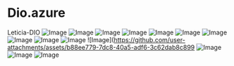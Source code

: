 # Dio.azure
Leticia-DIO
![Image](https://github.com/user-attachments/assets/07658313-24ed-4cac-953f-26b03cb83202)
![Image](https://github.com/user-attachments/assets/61d0c428-09f3-4fd6-ae86-fd7fbe6cf398)
![Image](https://github.com/user-attachments/assets/7365ae96-6ff7-40b0-9b98-d81249fb1d36)
![Image](https://github.com/user-attachments/assets/de4cc77f-fa6e-4a94-aa56-5b37418a049e)
![Image](https://github.com/user-attachments/assets/46f32982-8e6f-4a44-8e6b-9485c4ea59bc)
![Image](https://github.com/user-attachments/assets/28fcdeb6-347d-4e72-88b1-02e707ea2499)
![Image](https://github.com/user-attachments/assets/03f47be7-56d3-45d2-b4ec-28cfc9672a4f)
![Image](https://github.com/user-attachments/assets/f29c7eff-6033-4c9e-9543-efdafe760e1e)
![Image](https://github.com/user-attachments/assets/bdbbde73-ee3f-4d6f-ad4e-2301f3a4aff5)
![Image](https://github.com/user-attachments/assets/c1a1c8e9-4515-45c5-b6d7-3cee56d6f12b)
![Image](https://github.com/user-attachments/assets/b88ee779-7dc8-40a5-adf6-3c62dab8c899
![Image](https://github.com/user-attachments/assets/27dc9656-f54f-4e47-a5d3-f0e23dc97fab)
![Image](https://github.com/user-attachments/assets/0e3d862c-54c6-40e7-ac0b-65f51a0dff1d)
![Image](https://github.com/user-attachments/assets/1f09d70c-0e52-450d-b689-8e438240e614)
